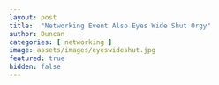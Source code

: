 ```yaml
---
layout: post
title:  "Networking Event Also Eyes Wide Shut Orgy"
author: Duncan
categories: [ networking ]
image: assets/images/eyeswideshut.jpg
featured: true
hidden: false
---
```

